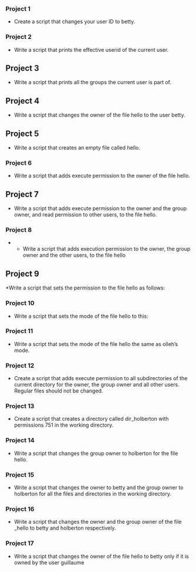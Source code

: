 ### Project 1
* Create a script that changes your user ID to betty.

### Project 2
* Write a script that prints the effective userid of the current user.

## Project 3
* Write a script that prints all the groups the current user is part of.

## Project 4
* Write a script that changes the owner of the file hello to the user betty.

## Project 5
* Write a script that creates an empty file called hello.

### Project 6
* Write a script that adds execute permission to the owner of the file hello.

## Project 7
* Write a script that adds execute permission to the owner and the group owner, and read permission to other users, to the file hello.

### Project 8
* - Write a script that adds execution permission to the owner, the group owner and the other users, to the file hello

## Project 9
*Write a script that sets the permission to the file hello as follows:

### Project 10
* Write a script that sets the mode of the file hello to this:

### Project 11
* Write a script that sets the mode of the file hello the same as olleh’s mode.

### Project 12
* Create a script that adds execute permission to all subdirectories of the current directory for the owner, the group owner and all other users. Regular files should not be changed.

### Project 13
*  Create a script that creates a directory called dir_holberton with permissions 751 in the working directory.

### Project 14
*  Write a script that changes the group owner to holberton for the file hello.

### Project 15
* Write a script that changes the owner to betty and the group owner to holberton for all the files and directories in the working directory.

### Project 16
* Write a script that changes the owner and the group owner of the file _hello to betty and holberton respectively.

### Project 17
*  Write a script that changes the owner of the file hello to betty only if it is owned by the user guillaume